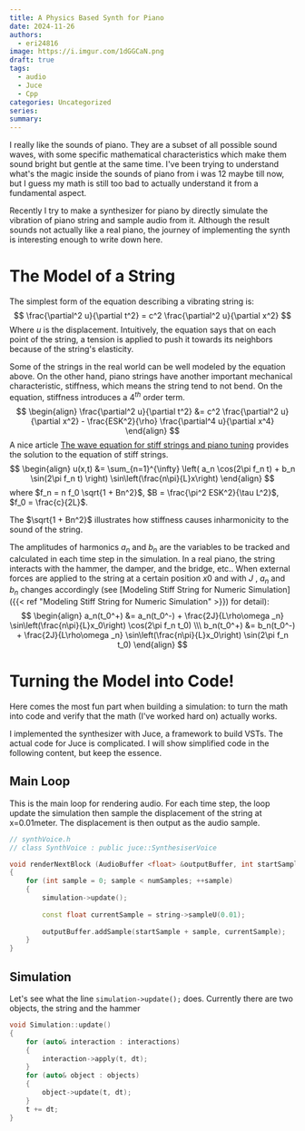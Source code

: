 ```yaml
---
title: A Physics Based Synth for Piano
date: 2024-11-26
authors:
  - eri24816
image: https://i.imgur.com/1dGGCaN.png
draft: true
tags:
  - audio
  - Juce
  - Cpp
categories: Uncategorized
series: 
summary:
---
```

I really like the sounds of piano. They are a subset of all possible sound waves, with some specific mathematical characteristics which make them sound bright but gentle at the same time. I've been trying to understand what's the magic inside the sounds of piano from i was 12 maybe till now, but I guess my math is still too bad to actually understand it from a fundamental aspect.

Recently I try to make a synthesizer for piano by directly simulate the vibration of piano string and sample audio from it. Although the result sounds not actually like a real piano, the journey of implementing the synth is interesting enough to write down here.

# The Model of a String

The simplest form of the equation describing a vibrating string is:
$$
\frac{\partial^2 u}{\partial t^2} = c^2 \frac{\partial^2 u}{\partial x^2}
$$
Where $u$ is the displacement. Intuitively, the equation says that on each point of the string, a tension is applied to push it towards its neighbors because of the string's elasticity.

Some of the strings in the real world can be well modeled by the equation above. On the other hand, piano strings have another important mechanical characteristic, stiffness, which means the string tend to not bend. On the equation, stiffness introduces a $4^{th}$ order term.
$$
\begin{align}
\frac{\partial^2 u}{\partial t^2} &= c^2 \frac{\partial^2 u}{\partial x^2} - \frac{ESK^2}{\rho} \frac{\partial^4 u}{\partial x^4}
\end{align}
$$
A nice article [The wave equation for stiff strings and piano tuning](https://upcommons.upc.edu/bitstream/handle/2117/101752/GraciaSanz.piano.RSCM.2017.pdf) provides the solution to the equation of stiff strings.
$$
\begin{align}
u(x,t) &= \sum_{n=1}^{\infty} \left( a_n \cos(2\pi f_n t) + b_n \sin(2\pi f_n t) \right) \sin\left(\frac{n\pi}{L}x\right)
\end{align}
$$
where $f_n = n f_0 \sqrt{1 + Bn^2}$, $B = \frac{\pi^2 ESK^2}{\tau L^2}$, $f_0 = \frac{c}{2L}$.

The $\sqrt{1 + Bn^2}$ illustrates how stiffness causes inharmonicity to the sound of the string.

The amplitudes of harmonics $a_n$ and $b_n$ are the variables to be tracked and calculated in each time step in the simulation. In a real piano, the string interacts with the hammer, the damper, and the bridge, etc.. When external forces are applied to the string at a certain position $x0$ and with $J$ , $a_n$ and $b_n$ changes accordingly (see [Modeling Stiff String for Numeric Simulation]({{< ref "Modeling Stiff String for Numeric Simulation" >}}) for detail):
$$
\begin{align}
a_n(t_0^+) &= a_n(t_0^-) + \frac{2J}{L\rho\omega _n} \sin\left(\frac{n\pi}{L}x_0\right) \cos(2\pi f_n t_0) \\\
b_n(t_0^+) &= b_n(t_0^-) + \frac{2J}{L\rho\omega _n} \sin\left(\frac{n\pi}{L}x_0\right) \sin(2\pi f_n t_0)
\end{align}
$$

# Turning the Model into Code!

Here comes the most fun part when building a simulation: to turn the math into code and verify that the math (I've worked hard on) actually works.

I implemented the synthesizer with Juce, a framework to build VSTs. The actual code for Juce is complicated. I will show simplified code in the following content, but keep the essence.

## Main Loop
This is the main loop for rendering audio. For each time step, the loop update the simulation then sample the displacement of the string at x=0.01meter. The displacement is then output as the audio sample.
```c++
// synthVoice.h
// class SynthVoice : public juce::SynthesiserVoice

void renderNextBlock (AudioBuffer <float> &outputBuffer, int startSample, int numSamples) override
{
	for (int sample = 0; sample < numSamples; ++sample)
	{
		simulation->update();
		
		const float currentSample = string->sampleU(0.01);
		
		outputBuffer.addSample(startSample + sample, currentSample);
	}
}
```
## Simulation
Let's see what the line `simulation->update();` does. Currently there are two objects, the string and the hammer
```c++
void Simulation::update()
{
	for (auto& interaction : interactions)
	{
		interaction->apply(t, dt);
	}
	for (auto& object : objects)
	{
		object->update(t, dt);
	}
	t += dt;
}
```